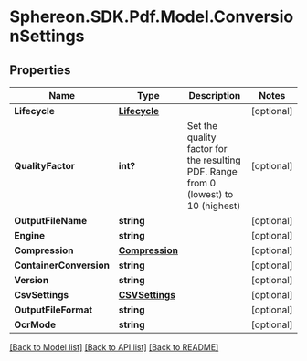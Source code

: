 # Sphereon.SDK.Pdf.Model.ConversionSettings
## Properties

Name | Type | Description | Notes
------------ | ------------- | ------------- | -------------
**Lifecycle** | [**Lifecycle**](Lifecycle.md) |  | [optional] 
**QualityFactor** | **int?** | Set the quality factor for the resulting PDF. Range from 0 (lowest) to 10 (highest) | [optional] 
**OutputFileName** | **string** |  | [optional] 
**Engine** | **string** |  | [optional] 
**Compression** | [**Compression**](Compression.md) |  | [optional] 
**ContainerConversion** | **string** |  | [optional] 
**Version** | **string** |  | [optional] 
**CsvSettings** | [**CSVSettings**](CSVSettings.md) |  | [optional] 
**OutputFileFormat** | **string** |  | [optional] 
**OcrMode** | **string** |  | [optional] 

[[Back to Model list]](../README.md#documentation-for-models) [[Back to API list]](../README.md#documentation-for-api-endpoints) [[Back to README]](../README.md)

